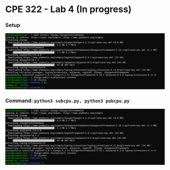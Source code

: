 # CPE 322 - Lab 4 (In progress)

### Setup
![cd ](lab4_01.png)

### Command: `python3 subcpu.py, python3 pubcpu.py`
![cd ](lab4_01.png)